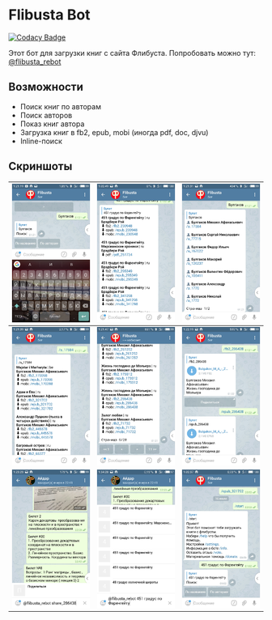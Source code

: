 # Flibusta Bot

[![Codacy Badge](https://api.codacy.com/project/badge/Grade/c33982edf5b9454aa4b11720b4b2bd37)](https://www.codacy.com/app/Kurbezz/flibusta_bot?utm_source=github.com&utm_medium=referral&utm_content=Kurbezz/flibusta_bot&utm_campaign=badger)

Этот бот для загрузки книг с сайта Флибуста.
Попробовать можно тут: [@flibusta_rebot](https://www.t.me/flibusta_rebot)

## Возможности
* Поиск книг по авторам
* Поиск авторов
* Показ книг автора
* Загрузка книг в fb2, epub, mobi (иногда pdf, doc, djvu)
* Inline-поиск

## Скриншоты

![](/pics/screenshot_1.jpg) | ![](/pics/screenshot_2.jpg) | ![](/pics/screenshot_3.jpg)
-|-|-
![](/pics/screenshot_4.jpg) | ![](/pics/screenshot_5.jpg) | ![](/pics/screenshot_6.jpg)
![](/pics/screenshot_7.jpg) | ![](/pics/screenshot_9.jpg) | ![](/pics/screenshot_10.jpg)


